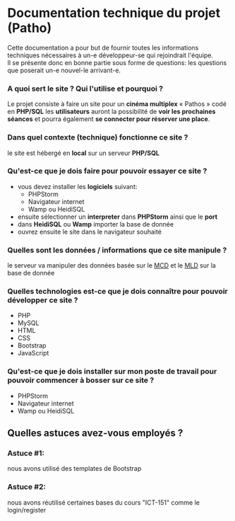 # Documentation technique du projet (Patho)

Cette documentation a pour but de fournir toutes les informations techniques nécessaires à un-e développeur-se qui rejoindrait l'équipe.  
Il se présente donc en bonne partie sous forme de questions: les questions que poserait un-e nouvel-le arrivant-e.

### A quoi sert le site ? Qui l'utilise et pourquoi ?

Le projet consiste à faire un site pour un **cinéma multiplex** « Pathos » codé en **PHP/SQL** les **utilisateurs** auront la possibilité de **voir les prochaines séances** et pourra également **se connecter pour réserver une place**.

### Dans quel contexte (technique) fonctionne ce site ?

le site est hébergé en **local** sur un serveur **PHP/SQL** 

### Qu'est-ce que je dois faire pour pouvoir essayer ce site ?

- vous devez installer les **logiciels** suivant:
  - PHPStorm
  - Navigateur internet
  - Wamp ou HeidiSQL
- ensuite sélectionner un **interpreter** dans **PHPStorm** ainsi que le **port**
- dans **HeidiSQL** ou **Wamp** importer la base de donnée
- ouvrez ensuite le site dans le navigateur souhaité

### Quelles sont les données / informations que ce site manipule ?

le serveur va manipuler des données basée sur le [MCD](https://github.com/TCamoes15/PROJWEB-BDD/blob/main/Documentation/MCD.png) et le [MLD](https://github.com/TCamoes15/PROJWEB-BDD/blob/main/Documentation/MLD%20Patho.mwb) sur la base de donnée 

### Quelles technologies est-ce que je dois connaître pour pouvoir développer ce site ? 

- PHP
- MySQL
- HTML
- CSS
- Bootstrap
- JavaScript

### Qu'est-ce que je dois installer sur mon poste de travail pour pouvoir commencer à bosser sur ce site ?

- PHPStorm
- Navigateur internet
- Wamp ou HeidiSQL

## Quelles astuces avez-vous employés ?

### Astuce #1:

nous avons utilisé des templates de Bootstrap

### Astuce #2:

nous avons réutilisé certaines bases du cours "ICT-151" comme le login/register
